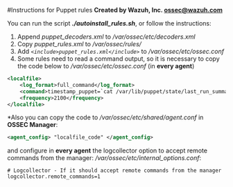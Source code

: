 #Instructions for Puppet rules
**Created by Wazuh, Inc. <ossec@wazuh.com>**

You can run the script ***./autoinstall_rules.sh***, or follow the instructions:

 1. Append *puppet_decoders.xml* to */var/ossec/etc/decoders.xml*
 2. Copy *puppet_rules.xml* to */var/ossec/rules/*
 3. Add *```<include>puppet_rules.xml</include>```* to */var/ossec/etc/ossec.conf*
 4. Some rules need to read a command output, so it is necessary to copy the code below to */var/ossec/etc/ossec.conf* (in **every agent**)
```xml
<localfile>
    <log_format>full_command</log_format>
    <command>timestamp_puppet=`cat /var/lib/puppet/state/last_run_summary.yaml | grep last_run | cut -d: -f 2 | tr -d '[[:space:]]'`;timestamp_current_date=$(date +"%s");diff_min=$((($timestamp_current_date-$timestamp_puppet)/60));if [ "$diff_min" -le "30" ];then echo "Puppet: OK. It runs in the last 30 minutes";else puppet_date=`date -d @"$timestamp_puppet"`;echo "Puppet: KO. Last run: $puppet_date";fi</command>
    <frequency>2100</frequency>
</localfile>
```

\*Also you can copy the code to */var/ossec/etc/shared/agent.conf* in **OSSEC Manager**:
```xml
<agent_config> "localfile_code" </agent_config>
```
 and configure in **every agent** the logcollector option to accept remote commands from the manager: 
*/var/ossec/etc/internal_options.conf*:

    # Logcollector - If it should accept remote commands from the manager
    logcollector.remote_commands=1